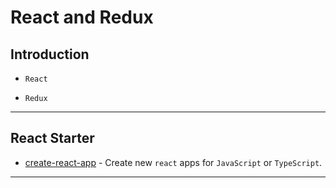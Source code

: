# React and Redux

## Introduction

* `React`

* `Redux`

---

## React Starter

* [create-react-app](https://facebook.github.io/create-react-app/) - Create new `react` apps for `JavaScript` or `TypeScript`.

---


